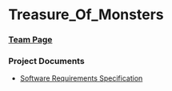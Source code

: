 # Treasure_Of_Monsters

### [Team Page](https://github.com/montaserja/Treasure_Of_Monsters/wiki/Team-Page)

### Project Documents
- [Software Requirements Specification](../../wiki/srs)


